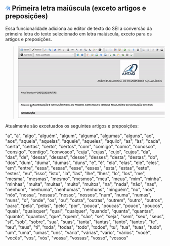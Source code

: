 ## ![SEI Pro Letras Maiúsculas](/img/icon-letramaiusc.png) Primeira letra maiúscula (exceto artigos e preposições)

Essa funcionalidade adiciona ao editor de texto do SEI a conversão da primeira letra do texto selecionado em letra maiúscula, exceto para os artigos e preposições.

> ![Tela Letras Maiúsculas](../img/tela-letramaiusc.gif) 

Atualmente são excetuados os seguintes artigos e preposições:

"a", "à", "algo", "alguém", "algum", "alguma", "algumas", "alguns", "ao", "aos", "aquela", "aquelas", "aquele", "aqueles", "aquilo", "as", "às", "cada", "certa", "certas", "certo", "certos", "com", "comigo", "como", "conosco", "consigo", "contigo", "convosco", "cuja", "cujas", "cujo", "cujos", "da", "das", "de", "dessa", "dessas", "desse", "desses", "desta", "destas", "do", "dos", "dum", "duma", "dumas", "duns", "e", "é", "ela", "elas", "ele", "eles", "em", "entre", "essa", "essas", "esse", "esses", "esta", "estas", "este", "estes", "eu", "isso", "isto", "la", "las", "lhe", "lhes", "lo", "los", "me", "mesma", "mesmas", "mesmo", "mesmos", "meu", "meus", "mim", "minha", "minhas", "muita", "muitas", "muito", "muitos", "na", "nada", "não", "nas", "nenhum", "nenhuma", "nenhumas", "nenhuns", "ninguém", "no", "nos", "nós", "nossa", "nossas", "nosso", "nossos", "num", "numa", "numas", "nuns", "o", "onde", "os", "ou", "outra", "outras", "outrem", "outro", "outros", "para", "pela", "pelas", "pelo", "por", "pouca", "poucas", "pouco", "poucos", "quais", "quaisquer", "qual", "qualquer", "quando", "quanta", "quantas", "quanto", "quantos", "que", "quem", "são", "se", "seja", "sem", "seu", "seus", "si", "sob", "sobre", "sua", "suas", "tanta", "tantas", "tanto", "tantos", "te", "teu", "teus", "ti", "toda", "todas", "todo", "todos", "tu", "tua", "tuas", "tudo", "um", "uma", "umas", "uns", "vária", "várias", "vário", "vários", "você", "vocês", "vos", "vós", "vossa", "vossas", "vosso", "vossos"
